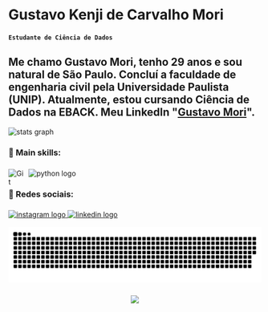 # Gustavo Kenji de Carvalho Mori

**`Estudante de Ciência de Dados`**

Me chamo Gustavo Mori, tenho 29 anos e sou natural de São Paulo. Concluí a faculdade de engenharia civil pela Universidade Paulista (UNIP). Atualmente, estou cursando Ciência de Dados na EBACK. Meu LinkedIn "[Gustavo Mori](https://www.linkedin.com/in/gustavo-mori-79a878125/)".
---

<div align="left">
  <img src="https://github-readme-stats.vercel.app/api?username=GuhMori&hide_title=false&hide_rank=false&show_icons=true&include_all_commits=true&count_private=true&disable_animations=false&theme=dracula&locale=en&hide_border=false" height="150" alt="stats graph"  />
</div>

### 🤖 Main skills:

###
<img 
    align="left" 
    alt="Git" 
    title="Git"
    width="30px" 
    style="padding-right: 10px;" 
    src="https://cdn.jsdelivr.net/gh/devicons/devicon@latest/icons/azuresqldatabase/azuresqldatabase-original.svg" 
/>

<div align="left">
  <img src="https://cdn.jsdelivr.net/gh/devicons/devicon/icons/python/python-original.svg" height="30" alt="python logo"  />
</div>

### 🙌 Redes sociais:

###

<div align="left">
  <a href="https://www.instagram.com/guhkenji/" target="_blank">
    <img src="https://img.shields.io/static/v1?message=Instagram&logo=instagram&label=&color=E4405F&logoColor=white&labelColor=&style=for-the-badge" height="35" alt="instagram logo"  />
  </a>
  <a href="https://www.linkedin.com/in/gustavo-mori-79a878125/" target="_blank">
    <img src="https://img.shields.io/static/v1?message=LinkedIn&logo=linkedin&label=&color=0077B5&logoColor=white&labelColor=&style=for-the-badge" height="35" alt="linkedin logo"  />
  </a>
</div>
<br clear="both">

<img src="https://raw.githubusercontent.com/GuhMori/GuhMori/output/snake.svg" alt="Snake animation" />

###

<div align="center">
  <img src="https://profile-counter.glitch.me/GuhMori/count.svg?"  />
</div>

###


